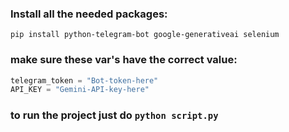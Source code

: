 ### Install all the needed packages:
```git
pip install python-telegram-bot google-generativeai selenium
```

### make sure these var's have the correct value:
```py
telegram_token = "Bot-token-here"
API_KEY = "Gemini-API-key-here"
```

### to run the project just do `python script.py`
